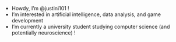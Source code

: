 - Howdy, I’m @justini101 !
- I’m interested in artificial intelligence, data analysis, and game development
- I’m currently a university student studying computer science (and potentially neuroscience) !

<!---
Justini101/Justini101 is a ✨ special ✨ repository because its `README.md` (this file) appears on your GitHub profile.
You can click the Preview link to take a look at your changes.
--->
